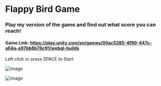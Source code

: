 # Flappy Bird Game
### Play my version of the game and find out what score you can reach!
#### Game Link: https://play.unity.com/en/games/00ac5285-4f90-447c-a64a-a97bb8b76c91/webgl-builds
Left click or press SPACE to Start

![image](https://github.com/user-attachments/assets/c1909a80-b582-47fb-85b1-44be4f693535)

![image](https://github.com/user-attachments/assets/e988745e-e2e1-4b68-a7b1-69cb3183d04a)
